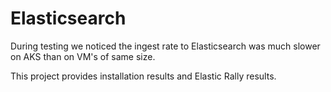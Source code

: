 # Elasticsearch

During testing we noticed the ingest rate to Elasticsearch was much slower on AKS than on VM's of same size.

This project provides installation results and Elastic Rally results.


